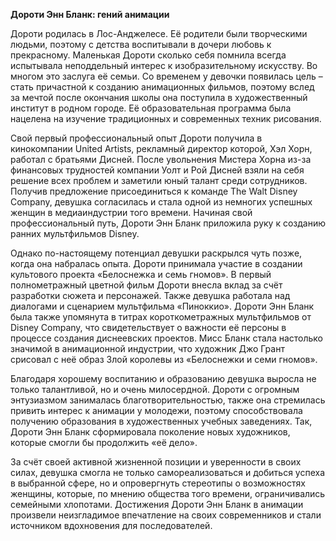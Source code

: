 **Дороти Энн Бланк: гений анимации**

Дороти родилась в Лос-Анджелесе. Её родители были творческими людьми, поэтому с детства воспитывали в дочери любовь к прекрасному. Маленькая Дороти сколько себя помнила всегда испытывала неподдельный интерес к изобразительному искусству. Во многом это заслуга её семьи. Со временем у девочки появилась цель – стать причастной к созданию анимационных фильмов, поэтому вслед за мечтой после окончания школы она поступила в художественный институт в родном городе. Её образовательная программа была нацелена на изучение традиционных и современных техник рисования. 

Свой первый профессиональный опыт Дороти получила в кинокомпании United Artists, рекламный директор которой, Хэл Хорн, работал с братьями Дисней. После увольнения Мистера Хорна из-за финансовых трудностей компании Уолт и Рой Дисней взяли на себя решение всех проблем и заметили юный талант среди сотрудников. Получив предложение присоединиться к команде The Walt Disney Company, девушка согласилась и стала одной из немногих успешных женщин в медиаиндустрии того времени. Начиная свой профессиональный путь, Дороти Энн Бланк приложила руку к созданию ранних мультфильмов Disney. 

Однако по-настоящему потенциал девушки раскрылся чуть позже, когда она набралась опыта. Дороти принимала участие в создании культового проекта «Белоснежка и семь гномов». В первый полнометражный цветной фильм Дороти внесла вклад за счёт разработки сюжета и персонажей. Также девушка работала над диалогами и сценарием мультфильма «Пиноккио». Дороти Энн Бланк была также упомянута в титрах короткометражных мультфильмов от Disney Company, что свидетельствует о важности её персоны в процессе создания диснеевских проектов. Мисс Бланк стала настолько значимой в анимационной индустрии, что художник Джо Грант срисовал с неё образ Злой королевы из «Белоснежки и семи гномов». 

Благодаря хорошему воспитанию и образованию девушка выросла не только талантливой, но и очень милосердной. Дороти с огромным энтузиазмом занималась благотворительностью, также она стремилась привить интерес к анимации у молодежи, поэтому способствовала получению образования в художественных учебных заведениях. Так, Дороти Энн Бланк сформировала поколение новых художников, которые смогли бы продолжить «её дело». 

За счёт своей активной жизненной позиции и уверенности в своих силах, девушка смогла не только самореализоваться и добиться успеха в выбранной сфере, но и опровергнуть стереотипы о возможностях женщины, которые, по мнению общества того времени, ограничивались семейными хлопотами. Достижения Дороти Энн Бланк в анимации произвели неизгладимое впечатление на своих современников и стали источником вдохновения для последователей. 
